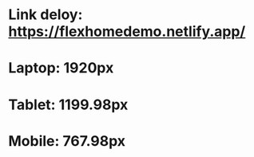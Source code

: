 # Link deloy: https://flexhomedemo.netlify.app/
# Laptop: 1920px
# Tablet: 1199.98px
# Mobile: 767.98px
